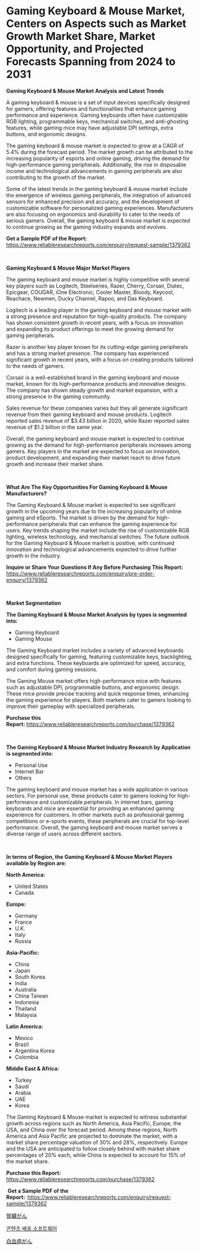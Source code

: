 <p><h1>Gaming Keyboard & Mouse Market, Centers on Aspects such as Market Growth Market Share, Market Opportunity, and Projected Forecasts Spanning from 2024 to 2031</h1></p><p><strong>Gaming Keyboard & Mouse Market Analysis and Latest Trends</strong></p>
<p><p>A gaming keyboard & mouse is a set of input devices specifically designed for gamers, offering features and functionalities that enhance gaming performance and experience. Gaming keyboards often have customizable RGB lighting, programmable keys, mechanical switches, and anti-ghosting features, while gaming mice may have adjustable DPI settings, extra buttons, and ergonomic designs.</p><p>The gaming keyboard & mouse market is expected to grow at a CAGR of 5.4% during the forecast period. The market growth can be attributed to the increasing popularity of esports and online gaming, driving the demand for high-performance gaming peripherals. Additionally, the rise in disposable income and technological advancements in gaming peripherals are also contributing to the growth of the market.</p><p>Some of the latest trends in the gaming keyboard & mouse market include the emergence of wireless gaming peripherals, the integration of advanced sensors for enhanced precision and accuracy, and the development of customizable software for personalized gaming experiences. Manufacturers are also focusing on ergonomics and durability to cater to the needs of serious gamers. Overall, the gaming keyboard & mouse market is expected to continue growing as the gaming industry expands and evolves.</p></p>
<p><strong>Get a Sample PDF of the Report:&nbsp;</strong> <a href="https://www.reliableresearchreports.com/enquiry/request-sample/1379362">https://www.reliableresearchreports.com/enquiry/request-sample/1379362</a></p>
<p>&nbsp;</p>
<p><strong>Gaming Keyboard & Mouse Major Market Players</strong></p>
<p><p>The gaming keyboard and mouse market is highly competitive with several key players such as Logitech, Steelseries, Razer, Cherry, Corsair, Diatec, Epicgear, COUGAR, iOne Electronic, Cooler Master, Bloody, Keycool, Reachace, Newmen, Ducky Channel, Rapoo, and Das Keyboard.</p><p>Logitech is a leading player in the gaming keyboard and mouse market with a strong presence and reputation for high-quality products. The company has shown consistent growth in recent years, with a focus on innovation and expanding its product offerings to meet the growing demand for gaming peripherals.</p><p>Razer is another key player known for its cutting-edge gaming peripherals and has a strong market presence. The company has experienced significant growth in recent years, with a focus on creating products tailored to the needs of gamers.</p><p>Corsair is a well-established brand in the gaming keyboard and mouse market, known for its high-performance products and innovative designs. The company has shown steady growth and market expansion, with a strong presence in the gaming community.</p><p>Sales revenue for these companies varies but they all generate significant revenue from their gaming keyboard and mouse products. Logitech reported sales revenue of $3.43 billion in 2020, while Razer reported sales revenue of $1.2 billion in the same year.</p><p>Overall, the gaming keyboard and mouse market is expected to continue growing as the demand for high-performance peripherals increases among gamers. Key players in the market are expected to focus on innovation, product development, and expanding their market reach to drive future growth and increase their market share.</p></p>
<p>&nbsp;</p>
<p><strong>What Are The Key Opportunities For Gaming Keyboard & Mouse Manufacturers?</strong></p>
<p><p>The Gaming Keyboard & Mouse market is expected to see significant growth in the upcoming years due to the increasing popularity of online gaming and eSports. The market is driven by the demand for high-performance peripherals that can enhance the gaming experience for users. Key trends shaping the market include the rise of customizable RGB lighting, wireless technology, and mechanical switches. The future outlook for the Gaming Keyboard & Mouse market is positive, with continued innovation and technological advancements expected to drive further growth in the industry.</p></p>
<p><strong>Inquire or Share Your Questions If Any Before Purchasing This Report:</strong> <a href="https://www.reliableresearchreports.com/enquiry/pre-order-enquiry/1379362">https://www.reliableresearchreports.com/enquiry/pre-order-enquiry/1379362</a></p>
<p>&nbsp;</p>
<p><strong>Market Segmentation</strong></p>
<p><strong>The Gaming Keyboard & Mouse Market Analysis by types is segmented into:</strong></p>
<p><ul><li>Gaming Keyboard</li><li>Gaming Mouse</li></ul></p>
<p><p>The Gaming Keyboard market includes a variety of advanced keyboards designed specifically for gaming, featuring customizable keys, backlighting, and extra functions. These keyboards are optimized for speed, accuracy, and comfort during gaming sessions. </p><p>The Gaming Mouse market offers high-performance mice with features such as adjustable DPI, programmable buttons, and ergonomic design. These mice provide precise tracking and quick response times, enhancing the gaming experience for players. Both markets cater to gamers looking to improve their gameplay with specialized peripherals.</p></p>
<p><strong>Purchase this Report:&nbsp;</strong><a href="https://www.reliableresearchreports.com/purchase/1379362">https://www.reliableresearchreports.com/purchase/1379362</a></p>
<p>&nbsp;</p>
<p><strong>The Gaming Keyboard & Mouse Market Industry Research by Application is segmented into:</strong></p>
<p><ul><li>Personal Use</li><li>Internet Bar</li><li>Others</li></ul></p>
<p><p>The gaming keyboard and mouse market has a wide application in various sectors. For personal use, these products cater to gamers looking for high-performance and customizable peripherals. In internet bars, gaming keyboards and mice are essential for providing an enhanced gaming experience for customers. In other markets such as professional gaming competitions or e-sports events, these peripherals are crucial for top-level performance. Overall, the gaming keyboard and mouse market serves a diverse range of users across different sectors.</p></p>
<p>&nbsp;</p>
<p><strong>In terms of Region, the Gaming Keyboard & Mouse Market Players available by Region are:</strong></p>
<p>
    <p> <strong> North America: </strong>
        <ul>
            <li>United States</li>
            <li>Canada</li>
        </ul>
        </p> 
    <p> <strong> Europe: </strong>
        <ul>
            <li>Germany</li>
            <li>France</li>
            <li>U.K.</li>
            <li>Italy</li>
            <li>Russia</li>
        </ul>
        </p> 
    <p> <strong> Asia-Pacific: </strong>
        <ul>
            <li>China</li>
            <li>Japan</li>
            <li>South Korea</li>
            <li>India</li>
            <li>Australia</li>
            <li>China Taiwan</li>
            <li>Indonesia</li>
            <li>Thailand</li>
            <li>Malaysia</li>
        </ul>
        </p> 
    <p> <strong> Latin America: </strong>
        <ul>
            <li>Mexico</li>
            <li>Brazil</li>
            <li>Argentina Korea</li>
            <li>Colombia</li>
        </ul>
        </p> 
    <p> <strong> Middle East & Africa: </strong>
        <ul>
            <li>Turkey</li>
            <li>Saudi</li>
            <li>Arabia</li>
            <li>UAE</li>
            <li>Korea</li>
        </ul>
    </p>
    </p>
<p><p>The Gaming Keyboard & Mouse market is expected to witness substantial growth across regions such as North America, Asia Pacific, Europe, the USA, and China over the forecast period. Among these regions, North America and Asia Pacific are projected to dominate the market, with a market share percentage valuation of 30% and 28%, respectively. Europe and the USA are anticipated to follow closely behind with market share percentages of 20% each, while China is expected to account for 15% of the market share.</p></p>
<p><strong>Purchase this Report: </strong><a href="https://www.reliableresearchreports.com/purchase/1379362">https://www.reliableresearchreports.com/purchase/1379362</a></p>
<p>&nbsp;<strong>Get a Sample PDF of the Report:&nbsp;&nbsp;</strong><a href="https://www.reliableresearchreports.com/enquiry/request-sample/1379362">https://www.reliableresearchreports.com/enquiry/request-sample/1379362</a></p>
<p><strong></strong></p>
<p><p><a href="https://github.com/pepo3k/Market-Research-Report-List-1/blob/main/97095088853.md">腎臓がん</a></p><p><a href="https://github.com/JackieFauhey9089475/Market-Research-Report-List-1/blob/main/80205998142.md">콘텐츠 배포 소프트웨어</a></p><p><a href="https://github.com/nemesis2824/Market-Research-Report-List-1/blob/main/34557628854.md">白血病がん</a></p></p>